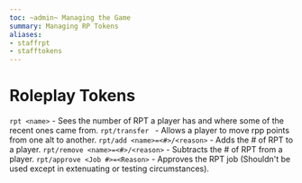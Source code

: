 ```yaml
---
toc: ~admin~ Managing the Game
summary: Managing RP Tokens
aliases:
- staffrpt
- stafftokens
---
```

# Roleplay Tokens

`rpt <name>` - Sees the number of RPT a player has and where some of the recent ones came from.
`rpt/transfer ` - Allows a player to move rpp points from one alt to another.
`rpt/add <name>=<#>/<reason>` - Adds the # of RPT to a player.
`rpt/remove <name>=<#>/<reason>` - Subtracts the # of RPT from a player.
`rpt/approve <Job #>=<Reason>` - Approves the RPT job (Shouldn't be used except in extenuating or testing circumstances).

